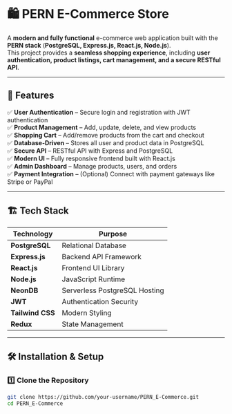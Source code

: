 # 🛍️ PERN E-Commerce Store

A **modern and fully functional** e-commerce web application built with the **PERN stack** (**PostgreSQL, Express.js, React.js, Node.js**).  
This project provides a **seamless shopping experience**, including **user authentication, product listings, cart management, and a secure RESTful API**.

---

## 🚀 Features

✅ **User Authentication** – Secure login and registration with JWT authentication  
✅ **Product Management** – Add, update, delete, and view products  
✅ **Shopping Cart** – Add/remove products from the cart and checkout  
✅ **Database-Driven** – Stores all user and product data in PostgreSQL  
✅ **Secure API** – RESTful API with Express and PostgreSQL  
✅ **Modern UI** – Fully responsive frontend built with React.js  
✅ **Admin Dashboard** – Manage products, users, and orders  
✅ **Payment Integration** – (Optional) Connect with payment gateways like Stripe or PayPal  

---

## 🏗️ Tech Stack

| Technology    | Purpose                   |
|--------------|---------------------------|
| **PostgreSQL** | Relational Database |
| **Express.js** | Backend API Framework |
| **React.js** | Frontend UI Library |
| **Node.js** | JavaScript Runtime |
| **NeonDB** | Serverless PostgreSQL Hosting |
| **JWT** | Authentication Security |
| **Tailwind CSS** | Modern Styling |
| **Redux** | State Management |

---

## 🛠 Installation & Setup

### 1️⃣ Clone the Repository
```sh
git clone https://github.com/your-username/PERN_E-Commerce.git
cd PERN_E-Commerce
